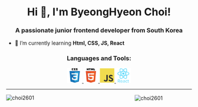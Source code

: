 <h1 align="center">Hi 👋, I'm ByeongHyeon Choi!</h1>
<h3 align="center">A passionate junior frontend developer from South Korea</h3>

- 🌱 I’m currently learning **Html, CSS, JS, React**

<h3 align="center">Languages and Tools:</h3>
<p align="center"> <a href="https://www.w3schools.com/css/" target="_blank"> <img src="https://raw.githubusercontent.com/devicons/devicon/master/icons/css3/css3-original-wordmark.svg" alt="css3" width="40" height="40"/> </a> <a href="https://www.w3.org/html/" target="_blank"> <img src="https://raw.githubusercontent.com/devicons/devicon/master/icons/html5/html5-original-wordmark.svg" alt="html5" width="40" height="40"/> </a> <a href="https://developer.mozilla.org/en-US/docs/Web/JavaScript" target="_blank"> <img src="https://raw.githubusercontent.com/devicons/devicon/master/icons/javascript/javascript-original.svg" alt="javascript" width="40" height="40"/> </a> <a href="https://reactjs.org/" target="_blank"> <img src="https://raw.githubusercontent.com/devicons/devicon/master/icons/react/react-original-wordmark.svg" alt="react" width="40" height="40"/> </a> </p>
<hr>
<div margin="0 auto"><img align="left" src="https://github-readme-stats.vercel.app/api/top-langs?username=choi2601&show_icons=true&locale=en&layout=compact" alt="choi2601" width="345" height="165"/></div>
<div margin="0 auto">&nbsp;<img align="center" src="https://github-readme-stats.vercel.app/api?username=choi2601&show_icons=true&locale=en" alt="choi2601" width="350" height="165"/> </div>
 



